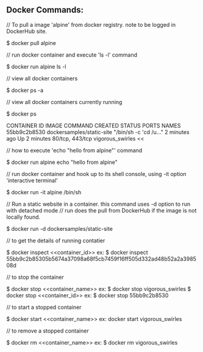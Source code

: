 Docker Commands:
---------------

// To pull a image 'alpine' from docker registry.  note to be logged in DockerHub site.

$ docker pull alpine

// run docker container and execute 'ls -l' command

$ docker run alpine ls -l

// view all docker containers 

$ docker ps -a

// view all docker containers currently running

$ docker ps
>>
CONTAINER ID        IMAGE                       COMMAND                  CREATED             STATUS              PORTS               NAMES
55bb9c2b8530        dockersamples/static-site   "/bin/sh -c 'cd /u..."   2 minutes ago       Up 2 minutes        80/tcp, 443/tcp     vigorous_swirles
<<

// how to execute 'echo "hello from alpine"' command

$ docker run alpine echo "hello from alpine"

// run docker container and hook up to its shell console, using -it option 'interactive terminal'

$ docker run -it alpine /bin/sh

// Run a static website in a container. this command uses -d option to run with detached mode
// run does the pull from DockerHub if the image is not locally found.

$ docker run -d dockersamples/static-site

// to get the details of running contatier

$ docker inspect <<container_id>>
ex: $ docker inspect 55bb9c2b85305b5674a37098a68f5cb7459f16ff505d332ad48b52a2a398508d

// to stop the container

$ docker stop <<container_name>>
ex: $ docker stop vigorous_swirles
$ docker stop <<container_id>>
ex: $ docker stop  55bb9c2b8530

// to start a stopped container

$ docker start <<container_name>>
ex: docker start vigorous_swirles

// to remove a stopped container

$ docker rm <<container_name>>
ex: $ docker rm vigorous_swirles




